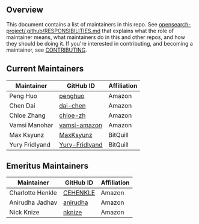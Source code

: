 ## Overview

This document contains a list of maintainers in this repo. See [opensearch-project/.github/RESPONSIBILITIES.md](https://github.com/opensearch-project/.github/blob/main/RESPONSIBILITIES.md#maintainer-responsibilities) that explains what the role of maintainer means, what maintainers do in this and other repos, and how they should be doing it. If you're interested in contributing, and becoming a maintainer, see [CONTRIBUTING](CONTRIBUTING.md).

## Current Maintainers

| Maintainer            | GitHub ID                                           | Affiliation |
| --------------------- | --------------------------------------------------- | ----------- |
| Peng Huo              | [penghuo](https://github.com/penghuo)               | Amazon      |
| Chen Dai              | [dai-chen](https://github.com/dai-chen)             | Amazon      |
| Chloe Zhang           | [chloe-zh](https://github.com/chloe-zh)             | Amazon      |
| Vamsi Manohar         | [vamsi-amazon](https://github.com/vamsi-amazon)     | Amazon      |
| Max Ksyunz            | [MaxKsyunz](https://github.com/MaxKsyunz)           | BitQuill    |
| Yury Fridlyand        | [Yury-Fridlyand](https://github.com/Yury-Fridlyand) | BitQuill    |

## Emeritus Maintainers

| Maintainer        | GitHub ID                                               | Affiliation |
| ----------------- | ------------------------------------------------------- | ----------- |
| Charlotte Henkle  | [CEHENKLE](https://github.com/CEHENKLE)                 | Amazon      |
| Anirudha Jadhav   | [anirudha](https://github.com/anirudha)                 | Amazon      |
| Nick Knize        | [nknize](https://github.com/nknize)                     | Amazon      |
